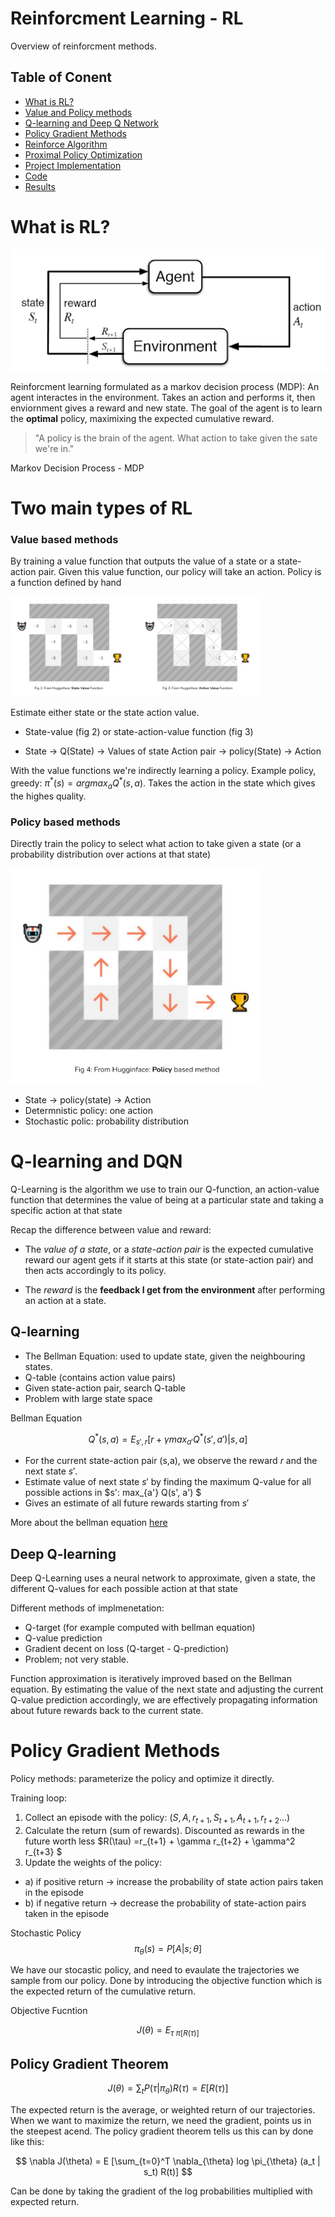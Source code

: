 # Reinforcment Learning - RL 

Overview of reinforcment methods.

## Table of Conent 
- [What is RL?](#what-is-rl)
- [Value and Policy methods](#value-and-policy-methods)
- [Q-learning and Deep Q Network](#generative-models)
- [Policy Gradient Methods](#policy-gradient-methods)
- [Reinforce Algorithm](#reinforce-algorithm)
- [Proximal Policy Optimization](#proximal-policy-optimization)
- [Project Implementation](#project-implementation)
- [Code](#code)
- [Results](#results)


# What is RL? 

![image info](./figures/whatisrl.png)

Reinforcment learning formulated as a markov decision process (MDP): An agent interactes in the environment. Takes an action and performs it, then enviornment gives a reward and new state. The goal of the agent is to learn the **optimal** policy, maximixing the expected cumulative reward. 

> "A policy is the brain of the agent. What action to take given the sate we're in."

Markov Decision Process - MDP

# Two main types of RL 

### Value based methods

By training a value function that outputs the value of a state or a state-action pair. Given this value function, our policy will take an action. Policy is a function defined by hand 

<img src="./figures/valuefunctions.png" width="400">

Estimate either state or the state action value. 

- State-value (fig 2) or state-action-value function (fig 3)

- State -> Q(State) -> Values of state Action pair -> policy(State) -> Action

With the value functions we're indirectly learning a policy. Example policy, greedy: $\pi^* (s) = argmax_a Q^*(s,a)$. Takes the action in the state which gives the highes quality. 


### Policy based methods

Directly train the policy to select what action to take given a state (or a probability distribution over actions at that state)

<img src="./figures/policybasedmethods.png" width="400">

- State -> policy(state) -> Action
- Determnistic policy: one action
- Stochastic polic: probability distribution


# Q-learning and DQN 

Q-Learning is the algorithm we use to train our Q-function, an action-value function that determines the value of being at a particular state and taking a specific action at that state

Recap the difference between value and reward:

- The *value of a state*, or a *state-action pair* is the expected cumulative reward our agent gets if it starts at this state (or state-action pair) and then acts accordingly to its policy.

- The *reward* is the **feedback I get from the environment** after performing an action at a state.

## Q-learning 
- The Bellman Equation: used to update state, given the neighbouring states.
- Q-table (contains action value pairs)
- Given state-action pair, search Q-table
- Problem with large state space

Bellman Equation


$$
Q^* (s,a) = E_{s',r} [r + \gamma max_{a'} Q^* (s',a') | s,a]
$$

- For the current state-action pair (s,a), we observe the reward $r$ and the next state $s'$. 
- Estimate value of next state $s'$ by finding the maximum  Q-value for all possible actions in $s': max_{a'} Q(s', a') $
- Gives an estimate of all future rewards starting from $s'$

More about the bellman equation [here]()

## Deep Q-learning

Deep Q-Learning uses a neural network to approximate, given a state, the different Q-values for each possible action at that state

Different methods of implmenetation:

- Q-target (for example computed with bellman equation)
- Q-value prediction 
- Gradient decent on loss (Q-target - Q-prediction)
- Problem; not very stable.


Function approximation is iteratively improved based on the Bellman equation. By estimating the value of the next state and adjusting the current Q-value prediction accordingly, we are effectively propagating information about future rewards back to the current state.

# Policy Gradient Methods

Policy methods: parameterize the policy and optimize it directly. 

Training loop: 
1. Collect an episode with the policy: $(S, A, r_{t+1}, S_{t+1}, A_{t+1}, r_{t+2} ... )$
2. Calculate the return (sum of rewards). Discounted as rewards in the future worth less $R(\tau) =r_{t+1} + \gamma r_{t+2} + \gamma^2 r_{t+3} $ 
3. Update the weights of the policy:
- a) if positive return -> increase the probability of state action pairs taken in the episode
- b) if negative return -> decrease the probability of state-action pairs taken in the episode

Stochastic Policy
$$
\pi_\theta (s) = P[A|s;\theta]
$$

We have our stocastic policy, and need to evaulate the trajectories we sample from our policy. Done by introducing the objective function which is the expected return of the cumulative return. 

Objective Fucntion

$$
J(\theta) = E_{\tau ~\pi [R(\tau)]}
$$

## Policy Gradient Theorem 

$$
J(\theta) = \sum_t P(\tau | \pi_\theta ) R(\tau) = E[R(\tau)]
$$

The expected return is the average, or weighted return of our trajectories. When we want to maximize the return, we need the gradient, points us in the steepest acend. The policy gradient theorem tells us this can by done like this: 

$$
\nabla J(\theta) = E [\sum_{t=0}^T \nabla_{\theta} log \pi_{\theta} (a_t | s_t) R(t)]
$$

Can be done by taking the gradient of the log probabilities multiplied with expected return. 

